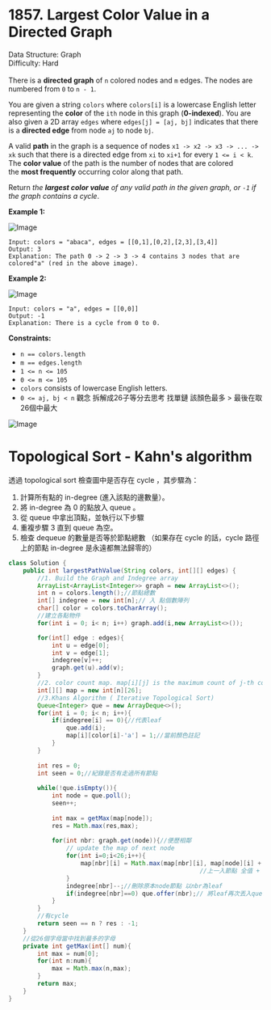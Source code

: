 # 1857. Largest Color Value in a Directed Graph  

  Data Structure: Graph </br> Difficulty: Hard </br> </br>There is a **directed graph** of `n` colored nodes and `m` edges. The nodes are numbered from `0` to `n - 1`.

You are given a string `colors` where `colors[i]` is a lowercase English letter representing the **color** of the `ith` node in this graph (**0-indexed**). You are also given a 2D array `edges` where `edges[j] = [aj, bj]` indicates that there is a **directed edge** from node `aj` to node `bj`.

A valid **path** in the graph is a sequence of nodes `x1 -> x2 -> x3 -> ... -> xk` such that there is a directed edge from `xi` to `xi+1` for every `1 <= i < k`. The **color value** of the path is the number of nodes that are colored the **most frequently** occurring color along that path.

Return *the ****largest color value**** of any valid path in the given graph, or *`-1`* if the graph contains a cycle*.

**Example 1:**

![Image](https://assets.leetcode.com/uploads/2021/04/21/leet1.png)

```plain text
Input: colors = "abaca", edges = [[0,1],[0,2],[2,3],[3,4]]
Output: 3
Explanation: The path 0 -> 2 -> 3 -> 4 contains 3 nodes that are colored"a" (red in the above image).
```

**Example 2:**

![Image](https://assets.leetcode.com/uploads/2021/04/21/leet2.png)

```plain text
Input: colors = "a", edges = [[0,0]]
Output: -1
Explanation: There is a cycle from 0 to 0.
```

**Constraints:**

- `n == colors.length`
- `m == edges.length`
- `1 <= n <= 105`
- `0 <= m <= 105`
- `colors` consists of lowercase English letters.
- `0 <= aj, bj < n`
觀念 拆解成26子等分去思考 找單鏈 該顏色最多 > 最後在取26個中最大

![Image](https://prod-files-secure.s3.us-west-2.amazonaws.com/81bfe8e8-c2fe-4d29-8949-0ba3cf293f0f/1d06e5b4-aef7-4039-9d1e-324b0aa4cfcd/Untitled.png?X-Amz-Algorithm=AWS4-HMAC-SHA256&X-Amz-Content-Sha256=UNSIGNED-PAYLOAD&X-Amz-Credential=ASIAZI2LB4663R3B637Y%2F20250526%2Fus-west-2%2Fs3%2Faws4_request&X-Amz-Date=20250526T155922Z&X-Amz-Expires=3600&X-Amz-Security-Token=IQoJb3JpZ2luX2VjEID%2F%2F%2F%2F%2F%2F%2F%2F%2F%2FwEaCXVzLXdlc3QtMiJIMEYCIQCsjTrN9Pmh1O%2Bzw7zenCnz5RC%2BZXbVVu2SxNg3loOOOgIhAJxKreCahN5HDkR0SqnLrqtNe9ijy1Xzbzno8y21uUULKv8DCEkQABoMNjM3NDIzMTgzODA1IgzkdC72grsEZnSVZncq3APkwnIwVa6YgHrHzSicvuMisOMgEoauQm2h6Kd7LYeVsBg6%2Bx%2FB%2BMvUEvOSe7ilWcLGqCeW87b8wioAYTUoSLjANgHE2N36aUDj02%2Bcy8pKvx3K0uI2deJtNDkmgvx5eDPxCS0XrkPqXeB5NYkscbcuU%2BscriDfhL8%2BcQB5o6y3xiXyzUrhZsmFDFnR3TpkWeSRBs6n1VsrSi70Mub0QN%2BO0s4decFVGPNQ0KQNIWvOz0kHTHxL78oNnrPuUBTWMJqsBzXhu%2Fv0D04vu96vnOGhgLP7EqGZrwexzW2XXh1bmPE7am4JDsJnMZ9HYOmuaEjHxophrFAdunhRHEd0sij5E79llJ7PEwDJF5JH7RMkqANbQ8GVMKV7V2d7dIcjkIQmuzBwoUqEAHB21V0VfzjWzW5ZfefwERu9DHkyeMnWwWX5QMpu6G7ufRFvyCEDEzu3XedmwO1FHJc%2BCwGakSEMJE6F6o1rB5NwtJFbjuEw%2BDvXKJd8NkvRj9ZE1DjvJ6vQ8r1hP5%2FKZPmjpxqbVkwtdDL6BWnGJOqtf9F%2Bl0pv%2FuWKuPH0BTFSF%2BhN1tacR43jmm2fmcFNzuCTIoe%2Bn2NhKuAIFgeyjywh%2FP0O1NEnM49YLlk39kpEtzwxGTCEk9LBBjqkAXZdNPoqc5RQ47ls%2FuChYvD6xD1Vhc3LIR%2BBaUSPXvW%2BTZT2Jv8CLr9q3Gn5pOa0Lslj%2Fqco75M13E9uEF9K5zdRwC4LBP895twSqoS%2FN3%2BJbqxMOmIqvIzchzx4fa3lqfwfy2dJMMHAQVXPB3R1224gKSXO7NIIx0vzLXiXP1vULYoJCjUqRlQV%2FPdtmmQAX38hx88r96mM%2BbWs%2BCbu86CCXg9Y&X-Amz-Signature=9a25450cc6f5f5c843da1dee1287e4858bbfc9ba262c6da705ab288ca0aaa5cf&X-Amz-SignedHeaders=host&x-id=GetObject)

# **Topological Sort - Kahn's algorithm**

透過 topological sort 檢查圖中是否存在 cycle ，其步驟為：

1. 計算所有點的 in-degree (進入該點的邊數量）。
1. 將 in-degree 為 0 的點放入 queue 。
1. 從 queue 中拿出頂點，並執行以下步驟
1. 重複步驟 3 直到 queue 為空。
1. 檢查 dequeue 的數量是否等於節點總數 （如果存在 cycle 的話，cycle 路徑上的節點 in-degree 是永遠都無法歸零的）
```java
class Solution {
    public int largestPathValue(String colors, int[][] edges) {
        //1. Build the Graph and Indegree array
        ArrayList<ArrayList<Integer>> graph = new ArrayList<>();
        int n = colors.length();//節點總數
        int[] indegree = new int[n];// 入 點個數陣列
        char[] color = colors.toCharArray(); 
        //建立各點物件
        for(int i = 0; i< n; i++) graph.add(i,new ArrayList<>());

        for(int[] edge : edges){
            int u = edge[0];
            int v = edge[1];
            indegree[v]++;
            graph.get(u).add(v);
        }
        //2. color count map. map[i][j] is the maximum count of j-th color from the ancester nodes to node i
        int[][] map = new int[n][26]; 
        //3.Khans Algorithm ( Iterative Topological Sort)
        Queue<Integer> que = new ArrayDeque<>();
        for(int i = 0; i< n; i++){
            if(indegree[i] == 0){//代表leaf
                que.add(i);
                map[i][color[i]-'a'] = 1;//當前顏色註記
            }
        }
        
        int res = 0;
        int seen = 0;//紀錄是否有走過所有節點
        
        while(!que.isEmpty()){
            int node = que.poll();
            seen++;
            
            int max = getMax(map[node]);
            res = Math.max(res,max);
            
            for(int nbr: graph.get(node)){//便歷相鄰
                // update the map of next node
                for(int i=0;i<26;i++){
                    map[nbr][i] = Math.max(map[nbr][i], map[node][i] + ((color[nbr]-'a' == i) ? 1 : 0));
                                                     //上一入節點 全值 + (當前顏色)
                }
                indegree[nbr]--;//刪除原本node節點 以nbr為leaf
                if(indegree[nbr]==0) que.offer(nbr);// 將leaf再次丟入queue
            }
        }
        //有cycle
        return seen == n ? res : -1;
    }
    //從26個字母當中找到最多的字母
    private int getMax(int[] num){
        int max = num[0];
        for(int n:num){
            max = Math.max(n,max);
        }
        return max;
    }
}
```

